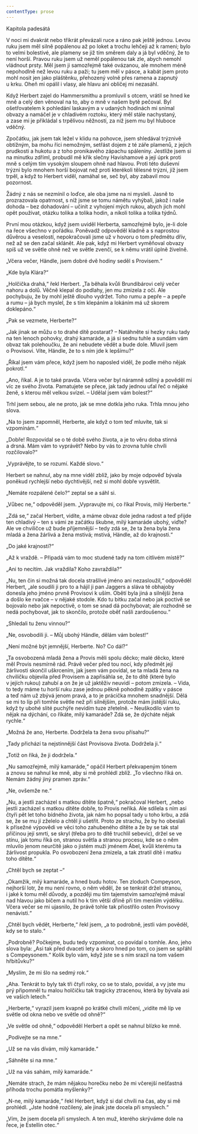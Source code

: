 ```yaml
---
contentType: prose
---
```


Kapitola padesátá

  

V noci mi dvakrát nebo třikrát převázali ruce a ráno pak ještě jednou. Levou ruku jsem měl silně popálenou až po loket a trochu lehčeji až k rameni; bylo to velmi bolestivé, ale plameny se již tím směrem daly a já byl vděčný, že to není horší. Pravou ruku jsem už neměl popálenou tak zle, abych nemohl vládnout prsty. Měl jsem ji samozřejmě také ovázanou, ale mnohem méně nepohodlně než levou ruku a paži; tu jsem měl v pásce, a kabát jsem proto mohl nosit jen jako pláštěnku, přehozený volně přes ramena a zapnutý u krku. Oheň mi opálil i vlasy, ale hlavu ani obličej mi nezasáhl.

Když Herbert zajel do Hammersmithu a promluvil s otcem, vrátil se hned ke mně a celý den věnoval na to, aby o mně v našem bytě pečoval. Byl ošetřovatelem k pohledání laskavým a v udaných hodinách mi snímal obvazy a namáčel je v chladivém roztoku, který měl stále nachystaný, a zase mi je přikládal s trpělivou něžností, za niž jsem mu byl hluboce vděčný.

Zpočátku, jak jsem tak ležel v klidu na pohovce, jsem shledával trýznivě obtížným, ba mohu říci nemožným, setřást dojem z té záře plamenů, z jejich prudkosti a hukotu a z toho pronikavého zápachu spáleniny. Jestliže jsem si na minutku zdříml, probudil mě křik slečny Havishamové a její úprk proti mně s celým tím vysokým sloupem ohně nad hlavou. Proti této duševní trýzni bylo mnohem horší bojovat než proti kterékoli tělesné trýzni, jíž jsem trpěl, a když to Herbert viděl, namáhal se, seč byl, aby zabavil mou pozornost.

Žádný z nás se nezmínil o loďce, ale oba jsme na ni mysleli. Jasně to prozrazovala opatrnost, s níž jsme se tomu námětu vyhýbali, jakož i naše dohoda – bez dohadování – učinit z vyhojení mých rukou, abych jich mohl opět používat, otázku tolika a tolika hodin, a nikoli tolika a tolika týdnů.

První mou otázkou, když jsem uviděl Herberta, samozřejmě bylo, je-li dole na řece všechno v pořádku. Poněvadž odpověděl kladně a s naprostou důvěrou a veselostí, nepokračovali jsme už v hovoru o tom předmětu dřív, než až se den začal sklánět. Ale pak, když mi Herbert vyměňoval obvazy spíš už ve světle ohně než ve světle zvenčí, se k němu vrátil úplně živelně.

„Včera večer, Händle, jsem dobré dvě hodiny seděl s Provisem.“

„Kde byla Klára?“

„Holčička drahá,“ řekl Herbert. „Ta běhala kvůli Brundibárovi celý večer nahoru a dolů. Věčně klepal do podlahy, jen mu zmizela z očí. Ale pochybuju, že by mohl ještě dlouho vydržet. Toho rumu a pepře – a pepře a rumu – já bych myslel, že s tím klepáním a lokáním má už skorem doklepáno.“

„Pak se vezmete, Herberte?“

„Jak jinak se můžu o to drahé dítě postarat? – Natáhněte si hezky ruku tady na ten lenoch pohovky, drahý kamaráde, a já si sednu tuhle a sundám vám obvaz tak polehoučku, že ani nebudete vědět a bude dole. Mluvil jsem o Provisovi. Víte, Händle, že to s ním jde k lepšímu?“

„Říkal jsem vám přece, když jsem ho naposled viděl, že podle mého nějak pokrotl.“

„Ano, říkal. A je to také pravda. Včera večer byl náramně sdílný a pověděl mi víc ze svého života. Pamatujete se přece, jak tady jednou uťal řeč o nějaké ženě, s kterou měl velkou svízel. – Udělal jsem vám bolest?“

Trhl jsem sebou, ale ne proto, jak se mne dotkla jeho ruka. Trhla mnou jeho slova.

„Na to jsem zapomněl, Herberte, ale když o tom teď mluvíte, tak si vzpomínám.“

„Dobře! Rozpovídal se o té době svého života, a je to věru doba stinná a drsná. Mám vám to vyprávět? Nebo by vás to zrovna tuhle chvíli rozčilovalo?“

„Vyprávějte, to se rozumí. Každé slovo.“

Herbert se nahnul, aby na mne viděl zblíž, jako by moje odpověď bývala poněkud rychlejší nebo dychtivější, než si mohl dobře vysvětlit.

„Nemáte rozpálené čelo?“ zeptal se a sáhl si.

„Vůbec ne,“ odpověděl jsem. „Vypravujte mi, co říkal Provis, milý Herberte.“

„Zdá se,“ začal Herbert, vidíte, a máme obvaz dole jedna radost a teď přijde ten chladivý – ten s vámi ze začátku škubne, milý kamaráde ubohý, viďte? Ale ve chviličce už bude příjemnější – tedy zdá se, že ta žena byla žena mladá a žena žárlivá a žena mstivá; mstivá, Händle, až do krajnosti.“

„Do jaké krajnosti?“

„Až k vraždě. – Připadá vám to moc studené tady na tom citlivém místě?“

„Ani to necítím. Jak vraždila? Koho zavraždila?“

„Nu, ten čin si možná tak docela strašlivé jméno ani nezasloužil,“ odpověděl Herbert, „ale soudili ji pro to a hájil ji pan Jaggers a sláva té obhajoby donesla jeho jméno prvně Provisovi k uším. Obětí byla jiná a silnější žena a došlo ke rvačce – v nějaké stodole. Kdo tu bitku začal nebo jak poctivě se bojovalo nebo jak nepoctivě, o tom se snad dá pochybovat; ale rozhodně se nedá pochybovat, jak to skončilo, protože oběť našli zardoušenou.“

„Shledali tu ženu vinnou?“

„Ne, osvobodili ji. – Můj ubohý Händle, dělám vám bolest!“

„Není možné být jemnější, Herberte. No? Co dál?“

„Ta osvobozená mladá žena a Provis měli spolu děcko; malé děcko, které měl Provis nesmírně rád. Právě večer před tou nocí, kdy předmět její žárlivosti skončil uškrcením, jak jsem vám povídal, se ta mladá žena na chviličku objevila před Provisem a zapřisáhla se, že to dítě (které bylo v jejích rukou) zahubí a on že je už jaktěživ neuvidí – potom zmizela. – Vida, to tedy máme tu horší ruku zase jednou pěkně pohodlně zpátky v pásce a teď nám už zbývá jenom pravá, a to je prácička mnohem snadnější. Dělá se mi to líp při tomhle světle než při silnějším, protože mám jistější ruku, když ty ubohé slité puchýře nevidím tuze zřetelně. – Neuškodilo vám to nějak na dýchání, co říkáte, milý kamaráde? Zdá se, že dýcháte nějak rychle.“

„Možná že ano, Herberte. Dodržela ta žena svou přísahu?“

„Tady přichází ta nejstinnější část Provisova života. Dodržela ji.“

„Totiž on říká, že ji dodržela.“

„Nu samozřejmě, milý kamaráde,“ opáčil Herbert překvapeným tónem a znovu se nahnul ke mně, aby si mě prohlédl zblíž. „To všechno říká on. Nemám žádný jiný pramen zpráv.“

„Ne, ovšemže ne.“

„Nu, a jestli zacházel s matkou dítěte špatně,“ pokračoval Herbert, „nebo jestli zacházel s matkou dítěte dobře, to Provis neříká. Ale sdílela s ním asi čtyři pět let toho bídného života, jak nám ho popsal tady u toho krbu, a zdá se, že se mu jí zželelo a chtěl ji ušetřit. Proto ze strachu, že by ho obeslali k přísežné výpovědi ve věci toho zahubeného dítěte a že by se tak stal příčinou její smrti, se skryl (třeba pro to dítě truchlil sebevíc), držel se ve stínu, jak tomu říká on, stranou světla a stranou procesu, kde se o něm mluvilo jenom neurčitě jako o jistém muži jménem Ábel, kvůli kterému ta žárlivost propukla. Po osvobození žena zmizela, a tak ztratil dítě i matku toho dítěte.“

„Chtěl bych se zeptat –“

„Okamžik, milý kamaráde, a hned budu hotov. Ten zloduch Compeyson, nejhorší lotr, že mu není rovno, o něm věděl, že se tenkrát držel stranou, i jaké k tomu měl důvody, a později mu tím tajemstvím samozřejmě mával nad hlavou jako bičem a nutil ho k tím větší dřině při tím menším výdělku. Včera večer se mi ujasnilo, že právě tohle tak přiostřilo osten Provisovy nenávisti.“

„Chtěl bych vědět, Herberte,“ řekl jsem, „a to podrobně, jestli vám pověděl, kdy se to stalo.“

„Podrobně? Počkejme, budu tedy vzpomínat, co povídal o tomhle. Ano, jeho slova byla: „Asi tak před dvaceti lety a skoro hned po tom, co jsem se spřáhl s Compeysonem.“ Kolik bylo vám, když jste se s ním srazil na tom vašem hřbitůvku?“

„Myslím, že mi šlo na sedmý rok.“

„Aha. Tenkrát to byly tak tři čtyři roky, co se to stalo, povídal, a vy jste mu prý připomněl tu malou holčičku tak tragicky ztracenou, která by bývala asi ve vašich letech.“

„Herberte,“ vyrazil jsem kvapně po krátké chvíli mlčení, „vidíte mě líp ve světle od okna nebo ve světle od ohně?“

„Ve světle od ohně,“ odpověděl Herbert a opět se nahnul blízko ke mně.

„Podívejte se na mne.“

„Už se na vás dívám, milý kamaráde.“

„Sáhněte si na mne.“

„Už na vás sahám, milý kamaráde.“

„Nemáte strach, že mám nějakou horečku nebo že mi včerejší nešťastná příhoda trochu pomátla myšlenky?“

„N-ne, milý kamaráde,“ řekl Herbert, když si dal chvíli na čas, aby si mě prohlédl. „Jste hodně rozčilený, ale jinak jste docela při smyslech.“

„Vím, že jsem docela při smyslech. A ten muž, kterého skrýváme dole na řece, je Estellin otec.“

